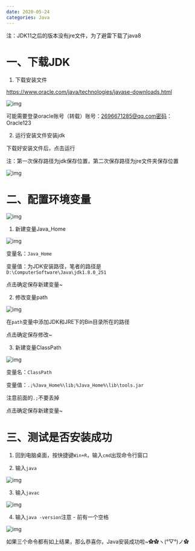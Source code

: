 ```yaml
---
date: 2020-05-24
categories: Java
---
```


注：JDK11之后的版本没有jre文件，为了避雷下载了java8

# 一、下载JDK

1. 下载安装文件

https://www.oracle.com/java/technologies/javase-downloads.html

![img](https://raw.githubusercontent.com/Rainbow0526/PictureGithub/master/2020_07/01.jpg)

可能需要登录oracle账号（转载）账号：2696671285@qq.com密码：Oracle123

2. 运行安装文件安装jdk

下载好安装文件后，点击运行

注：第一次保存路径为jdk保存位置，第二次保存路径为jre文件夹保存位置

![img](https://raw.githubusercontent.com/Rainbow0526/PictureGithub/master/2020_07/02.png)

# 二、配置环境变量

![img](https://raw.githubusercontent.com/Rainbow0526/PictureGithub/master/2020_07/03.jpg)

1. 新建变量Java_Home

![img](https://raw.githubusercontent.com/Rainbow0526/PictureGithub/master/2020_07/04.png)

 变量名：`Java_Home`

变量值：为JDK安装路径，笔者的路径是`D:\ComputerSoftware\Java\jdk1.8.0_251`

点击确定保存新建变量~

2. 修改变量path

![img](https://raw.githubusercontent.com/Rainbow0526/PictureGithub/master/2020_07/05.png)

在`path`变量中添加JDK和JRE下的Bin目录所在的路径

点击确定保存修改~

3. 新建变量ClassPath

![img](https://raw.githubusercontent.com/Rainbow0526/PictureGithub/master/2020_07/06.png)

变量名：`ClassPath`

变量值：`.;%Java_Home%\lib;%Java_Home%\lib\tools.jar`

注意前面的` .; `不要丢掉

点击确定保存新建变量~

# 三、测试是否安装成功

1. 回到电脑桌面，按快捷键`Win+R`，输入`cmd`出现命令行窗口

2. 输入`java`

![img](https://raw.githubusercontent.com/Rainbow0526/PictureGithub/master/2020_07/07.jpg)

3. 输入`javac`

![img](https://raw.githubusercontent.com/Rainbow0526/PictureGithub/master/2020_07/08.jpg)

4. 输入`java -version`注意 - 前有一个空格

![img](https://raw.githubusercontent.com/Rainbow0526/PictureGithub/master/2020_07/09.jpg)

如果三个命令都有如上结果，那么恭喜你，Java安装成功啦~✿✿ヽ(°▽°)ノ✿